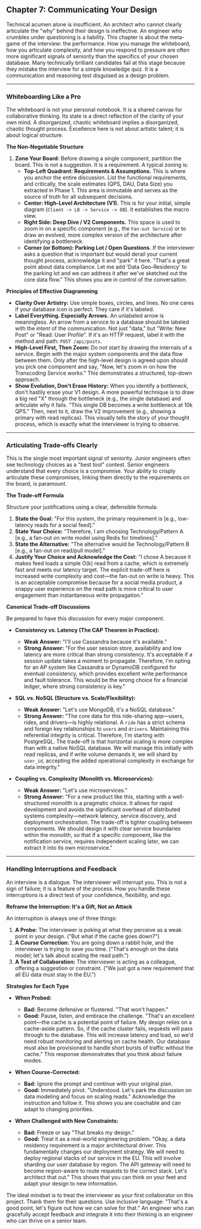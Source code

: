 ## **Chapter 7: Communicating Your Design**

Technical acumen alone is insufficient. An architect who cannot clearly articulate the "why" behind their design is ineffective. An engineer who crumbles under questioning is a liability. This chapter is about the meta-game of the interview: the performance. How you manage the whiteboard, how you articulate complexity, and how you respond to pressure are often more significant signals of seniority than the specifics of your chosen database. Many technically brilliant candidates fail at this stage because they mistake the interview for a simple knowledge quiz. It is a communication and reasoning test disguised as a design problem.

---

### **Whiteboarding Like a Pro**

The whiteboard is not your personal notebook. It is a shared canvas for collaborative thinking. Its state is a direct reflection of the clarity of your own mind. A disorganized, chaotic whiteboard implies a disorganized, chaotic thought process. Excellence here is not about artistic talent; it is about logical structure.

**The Non-Negotiable Structure**

1.  **Zone Your Board:** Before drawing a single component, partition the board. This is not a suggestion. It is a requirement. A typical zoning is:
    *   **Top-Left Quadrant: Requirements & Assumptions.** This is where you anchor the entire discussion. List the functional requirements, and critically, the scale estimates (QPS, DAU, Data Size) you extracted in Phase 1. This area is immutable and serves as the source of truth for all subsequent decisions.
    *   **Center: High-Level Architecture (V1).** This is for your initial, simple diagram (`Client -> LB -> Service -> DB`). It establishes the macro view.
    *   **Right Side: Deep Dive / V2 Components.** This space is used to zoom in on a specific component (e.g., the `Fan-out Service`) or to draw an evolved, more complex version of the architecture after identifying a bottleneck.
    *   **Corner (or Bottom): Parking Lot / Open Questions.** If the interviewer asks a question that is important but would derail your current thought process, acknowledge it and "park" it here. "That's a great point about data compliance. Let me add 'Data Geo-Residency' to the parking lot and we can address it after we've sketched out the core data flow." This shows you are in control of the conversation.

**Principles of Effective Diagramming**

*   **Clarity Over Artistry:** Use simple boxes, circles, and lines. No one cares if your database icon is perfect. They care if it's labeled.
*   **Label Everything. Especially Arrows.** An unlabeled arrow is meaningless. An arrow from a service to a database should be labeled with the *intent* of the communication. Not just "data," but "Write: New Post" or "Read: User Profile". If it's an HTTP request, label it with the method and path: `POST /api/posts`.
*   **High-Level First, Then Zoom:** Do not start by drawing the internals of a service. Begin with the major system components and the data flow between them. Only after the high-level design is agreed upon should you pick one component and say, "Now, let's zoom in on how the Transcoding Service works." This demonstrates a structured, top-down approach.
*   **Show Evolution, Don't Erase History:** When you identify a bottleneck, don't hastily erase your V1 design. A more powerful technique is to draw a big red "X" through the bottleneck (e.g., the single database) and articulate *why* it fails. "This single DB becomes a write bottleneck at 10k QPS." Then, next to it, draw the V2 improvement (e.g., showing a primary with read replicas). This visually tells the story of your thought process, which is exactly what the interviewer is trying to observe.

---

### **Articulating Trade-offs Clearly**

This is the single most important signal of seniority. Junior engineers often see technology choices as a "best tool" contest. Senior engineers understand that every choice is a compromise. Your ability to crisply articulate these compromises, linking them directly to the requirements on the board, is paramount.

**The Trade-off Formula**

Structure your justifications using a clear, defensible formula:

1.  **State the Goal:** "For this system, the primary requirement is [e.g., low-latency reads for a social feed]."
2.  **State Your Choice:** "Therefore, I am choosing Technology/Pattern A [e.g., a fan-out on write model using Redis for timelines]."
3.  **State the Alternative:** "The alternative would be Technology/Pattern B [e.g., a fan-out on read/pull model]."
4.  **Justify Your Choice and Acknowledge the Cost:** "I chose A because it makes feed loads a simple O(k) read from a cache, which is extremely fast and meets our latency target. The explicit trade-off here is increased write complexity and cost—the fan-out on write is heavy. This is an acceptable compromise because for a social media product, a snappy user experience on the read path is more critical to user engagement than instantaneous write propagation."

**Canonical Trade-off Discussions**

Be prepared to have this discussion for every major component.

*   **Consistency vs. Latency (The CAP Theorem in Practice):**
    *   **Weak Answer:** "I'll use Cassandra because it's available."
    *   **Strong Answer:** "For the user session store, availability and low latency are more critical than strong consistency. It's acceptable if a session update takes a moment to propagate. Therefore, I'm opting for an AP system like Cassandra or DynamoDB configured for eventual consistency, which provides excellent write performance and fault tolerance. This would be the wrong choice for a financial ledger, where strong consistency is key."

*   **SQL vs. NoSQL (Structure vs. Scale/Flexibility):**
    *   **Weak Answer:** "Let's use MongoDB, it's a NoSQL database."
    *   **Strong Answer:** "The core data for this ride-sharing app—users, rides, and drivers—is highly relational. A `ride` has a strict schema and foreign key relationships to `users` and `drivers`. Maintaining this referential integrity is critical. Therefore, I'm starting with PostgreSQL. The trade-off is that horizontal scaling is more complex than with a native NoSQL database. We will manage this initially with read replicas, and if write volume demands it, we will shard by `user_id`, accepting the added operational complexity in exchange for data integrity."

*   **Coupling vs. Complexity (Monolith vs. Microservices):**
    *   **Weak Answer:** "Let's use microservices."
    *   **Strong Answer:** "For a new product like this, starting with a well-structured monolith is a pragmatic choice. It allows for rapid development and avoids the significant overhead of distributed systems complexity—network latency, service discovery, and deployment orchestration. The trade-off is tighter coupling between components. We should design it with clear service boundaries within the monolith, so that if a specific component, like the notification service, requires independent scaling later, we can extract it into its own microservice."

---

### **Handling Interruptions and Feedback**

An interview is a dialogue. The interviewer will interrupt you. This is not a sign of failure; it is a feature of the process. How you handle these interruptions is a direct test of your confidence, flexibility, and ego.

**Reframe the Interruption: It's a Gift, Not an Attack**

An interruption is always one of three things:

1.  **A Probe:** The interviewer is poking at what they perceive as a weak point in your design. ("But what if the cache goes down?")
2.  **A Course Correction:** You are going down a rabbit hole, and the interviewer is trying to save you time. ("That's enough on the data model; let's talk about scaling the read path.")
3.  **A Test of Collaboration:** The interviewer is acting as a colleague, offering a suggestion or constraint. ("We just got a new requirement that all EU data must stay in the EU.")

**Strategies for Each Type**

*   **When Probed:**
    *   **Bad:** Become defensive or flustered. "That won't happen."
    *   **Good:** Pause, listen, and embrace the challenge. "That's an excellent point—the cache is a potential point of failure. My design relies on a cache-aside pattern. So, if the cache cluster fails, requests will pass through to the database. This will increase latency and load, so we'd need robust monitoring and alerting on cache health. Our database must also be provisioned to handle short bursts of traffic without the cache." This response demonstrates that you think about failure modes.

*   **When Course-Corrected:**
    *   **Bad:** Ignore the prompt and continue with your original plan.
    *   **Good:** Immediately pivot. "Understood. Let's park the discussion on data modeling and focus on scaling reads." Acknowledge the instruction and follow it. This shows you are coachable and can adapt to changing priorities.

*   **When Challenged with New Constraints:**
    *   **Bad:** Freeze or say "That breaks my design."
    *   **Good:** Treat it as a real-world engineering problem. "Okay, a data residency requirement is a major architectural driver. This fundamentally changes our deployment strategy. We will need to deploy regional stacks of our service in the EU. This will involve sharding our user database by region. The API gateway will need to become region-aware to route requests to the correct stack. Let's architect that out." This shows that you can think on your feet and adapt your design to new information.

The ideal mindset is to treat the interviewer as your first collaborator on this project. Thank them for their questions. Use inclusive language: "That's a good point, let's figure out how *we* can solve for that." An engineer who can gracefully accept feedback and integrate it into their thinking is an engineer who can thrive on a senior team.